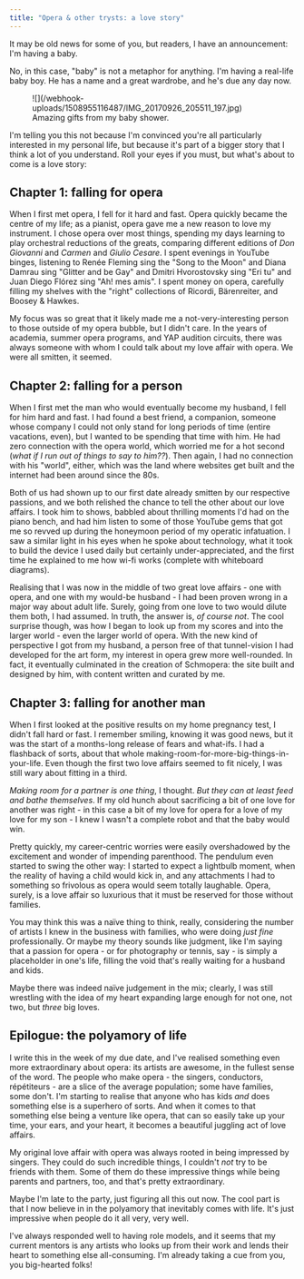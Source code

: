 ```yaml
---
title: "Opera & other trysts: a love story"
---
```


It may be old news for some of you, but readers, I have an announcement: I'm having a baby.

No, in this case, "baby" is not a metaphor for anything. I'm having a real-life baby boy. He has a name and a great wardrobe, and he's due any day now.

<figure data-type="image">
![](/webhook-uploads/1508955116487/IMG_20170926_205511_197.jpg)
<figcaption>Amazing gifts from my baby shower.</figcaption>
</figure>

I'm telling you this not because I'm convinced you're all particularly interested in my personal life, but because it's part of a bigger story that I think a lot of you understand. Roll your eyes if you must, but what's about to come is a love story:

## Chapter 1: falling for opera

When I first met opera, I fell for it hard and fast. Opera quickly became the centre of my life; as a pianist, opera gave me a new reason to love my instrument. I chose opera over most things, spending my days learning to play orchestral reductions of the greats, comparing different editions of *Don Giovanni* and *Carmen* and *Giulio Cesare*. I spent evenings in YouTube binges, listening to Renée Fleming sing the "Song to the Moon" and Diana Damrau sing "Glitter and be Gay" and Dmitri Hvorostovsky sing "Eri tu" and Juan Diego Flórez sing "Ah! mes amis". I spent money on opera, carefully filling my shelves with the "right" collections of Ricordi, Bärenreiter, and Boosey & Hawkes.

My focus was so great that it likely made me a not-very-interesting person to those outside of my opera bubble, but I didn't care. In the years of academia, summer opera programs, and YAP audition circuits, there was always someone with whom I could talk about my love affair with opera. We were all smitten, it seemed.

## Chapter 2: falling for a person

When I first met the man who would eventually become my husband, I fell for him hard and fast. I had found a best friend, a companion, someone whose company I could not only stand for long periods of time (entire vacations, even), but I wanted to be spending that time with him. He had zero connection with the opera world, which worried me for a hot second (*what if I run out of things to say to him??*). Then again, I had no connection with his "world", either, which was the land where websites get built and the internet had been around since the 80s. 

Both of us had shown up to our first date already smitten by our respective passions, and we both relished the chance to tell the other about our love affairs. I took him to shows, babbled about thrilling moments I'd had on the piano bench, and had him listen to some of those YouTube gems that got me so revved up during the honeymoon period of my operatic infatuation. I saw a similar light in his eyes when he spoke about technology, what it took to build the device I used daily but certainly under-appreciated, and the first time he explained to me how wi-fi works (complete with whiteboard diagrams).

Realising that I was now in the middle of two great love affairs - one with opera, and one with my would-be husband - I had been proven wrong in a major way about adult life. Surely, going from one love to two would dilute them both, I had assumed. In truth, the answer is, *of course not*. The cool surprise though, was how I began to look up from my scores and into the larger world - even the larger world of opera. With the new kind of perspective I got from my husband, a person free of that tunnel-vision I had developed for the art form, my interest in opera grew more well-rounded. In fact, it eventually culminated in the creation of Schmopera: the site built and designed by him, with content written and curated by me.

## Chapter 3: falling for another man

When I first looked at the positive results on my home pregnancy test, I didn't fall hard or fast. I remember smiling, knowing it was good news, but it was the start of a months-long release of fears and what-ifs. I had a flashback of sorts, about that whole making-room-for-more-big-things-in-your-life. Even though the first two love affairs seemed to fit nicely, I was still wary about fitting in a third.

*Making room for a partner is one thing*, I thought. *But they can at least feed and bathe themselves*. If my old hunch about sacrificing a bit of one love for another was right - in this case a bit of my love for opera for a love of my love for my son - I knew I wasn't a complete robot and that the baby would win. 

Pretty quickly, my career-centric worries were easily overshadowed by the excitement and wonder of impending parenthood. The pendulum even started to swing the other way: I started to expect a lightbulb moment, when the reality of having a child would kick in, and any attachments I had to something so frivolous as opera would seem totally laughable. Opera, surely, is a love affair so luxurious that it must be reserved for those without families.

You may think this was a naïve thing to think, really, considering the number of artists I knew in the business with families, who were doing *just fine* professionally. Or maybe my theory sounds like judgment, like I'm saying that a passion for opera - or for photography or tennis, say - is simply a placeholder in one's life, filling the void that's really waiting for a husband and kids.

Maybe there was indeed naïve judgement in the mix; clearly, I was still wrestling with the idea of my heart expanding large enough for not one, not two, but *three* big loves.

## Epilogue: the polyamory of life

I write this in the week of my due date, and I've realised something even more extraordinary about opera: its artists are awesome, in the fullest sense of the word. The people who make opera - the singers, conductors, répétiteurs - are a slice of the average population; some have families, some don't. I'm starting to realise that anyone who has kids *and* does something else is a superhero of sorts. And when it comes to that something else being a venture like opera, that can so easily take up your time, your ears, and your heart, it becomes a beautiful juggling act of love affairs.

My original love affair with opera was always rooted in being impressed by singers. They could do such incredible things, I couldn't *not* try to be friends with them. Some of them do these impressive things while being parents and partners, too, and that's pretty extraordinary.

Maybe I'm late to the party, just figuring all this out now. The cool part is that I now believe in in the polyamory that inevitably comes with life. It's just impressive when people do it all very, very well. 

I've always responded well to having role models, and it seems that my current mentors is any artists who looks up from their work and lends their heart to something else all-consuming. I'm already taking a cue from you, you big-hearted folks!
